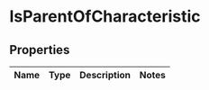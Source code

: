 
# IsParentOfCharacteristic

## Properties
Name | Type | Description | Notes
------------ | ------------- | ------------- | -------------





